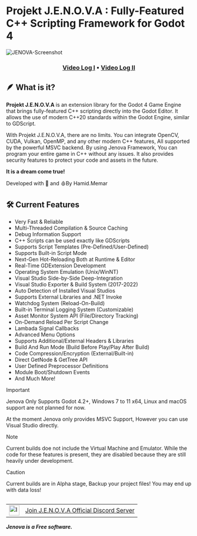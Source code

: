 
# Projekt J.E.N.O.V.A : Fully-Featured C++ Scripting Framework for Godot 4

![JENOVA-Screenshot](https://github.com/user-attachments/assets/f17e2947-622d-47c2-9d2f-de10137a3279)

<h3 align="center">
  <a href="https://youtu.be/r01HLjdXV6o">Video Log I</a> • <a href="https://youtu.be/QnX8RZW9Jiw">Video Log II</a>
</h3>

## 🪶 What is it?
**Projekt J.E.N.O.V.A** is an extension library for the Godot 4 Game Engine that brings fully-featured C++ scripting directly into the Godot Editor. It allows the use of modern C++20 standards within the Godot Engine, similar to GDScript.

With Projekt J.E.N.O.V.A, there are no limits. You can integrate OpenCV, CUDA, Vulkan, OpenMP, and any other modern C++ features, All supported by the powerful MSVC backend.
By using Jenova Framework, You can program your entire game in C++ without any issues. It also provides security features to protect your code and assets in the future.

**It is a dream come true!**

Developed with 💙 and 🩸By Hamid.Memar

## 🛠️ Current Features
- Very Fast & Reliable
- Multi-Threaded Compilation & Source Caching
- Debug Information Support
- C++ Scripts can be used exactly like GDScripts
- Supports Script Templates (Pre-Defined/User-Defined)
- Supports Built-in Script Mode
- Next-Gen Hot-Reloading Both at Runtime & Editor
- Real-Time GDExtension Development
- Operating System Emulation (Unix/WinNT)
- Visual Studio Side-by-Side Deep-Integration
- Visual Studio Exporter & Build System (2017-2022)
- Auto Detection of Installed Visual Studios
- Supports External Libraries and .NET Invoke
- Watchdog System (Reload-On-Build)
- Built-in Terminal Logging System (Customizable)
- Asset Monitor System API (File/Directory Tracking)
- On-Demand Reload Per Script Change
- Lambada Signal Callbacks
- Advanced Menu Options
- Supports Additional/External Headers & Libraries
- Build And Run Mode (Build Before Play/Play After Build)
- Code Compression/Encryption (External/Built-in)
- Direct GetNode & GetTree API
- User Defined Preprocessor Definitions
- Module Boot/Shutdown Events
- And Much More!

> [!IMPORTANT]  
> Jenova Only Supports Godot 4.2+, Windows 7 to 11 x64, Linux and macOS support are not planned for now.
> 
> At the moment Jenova only provides MSVC Support, However you can use Visual Studio directly.

> [!NOTE]  
> Current builds doe not include the Virtual Machine and Emulator. While the code for these features is present, they are disabled because they are still heavily under development.

> [!CAUTION]
> Current builds are in Alpha stage, Backup your project files! You may end up with data loss!

<h2>
  <table style="border: none; border-collapse: collapse;">
    <tr>
      <td>
        <img src="https://github.com/user-attachments/assets/99bf011e-37fb-498e-b4ef-15c418ec2fcd" alt="Icon" width="28" height="28">
      </td>
      <td>
        <a href="https://discord.gg/p7zAf6aBPz">Join J.E.N.O.V.A Official Discord Server</a>
      </td>
    </tr>
  </table>
</h2>

***Jenova is a Free software.***
